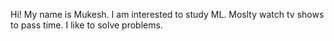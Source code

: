 Hi!
My name is Mukesh. I am interested to study ML.
Moslty watch tv shows to pass time.
I like to solve problems.
